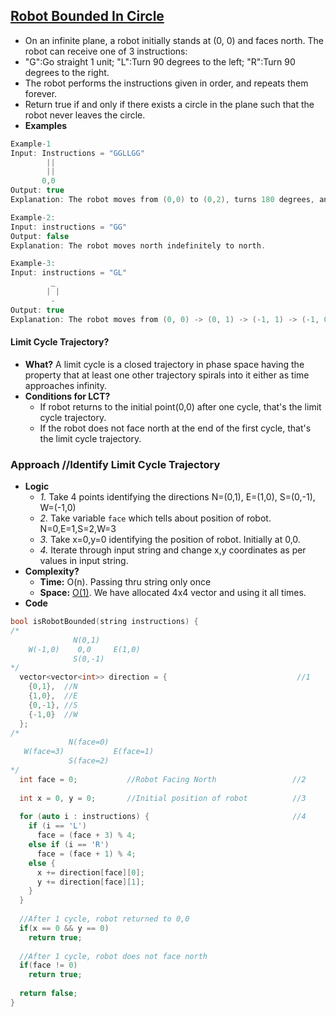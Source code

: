 ## [Robot Bounded In Circle](https://leetcode.com/problems/robot-bounded-in-circle/)
- On an infinite plane, a robot initially stands at (0, 0) and faces north. The robot can receive one of 3 instructions:
- "G":Go straight 1 unit; "L":Turn 90 degrees to the left; "R":Turn 90 degrees to the right.
- The robot performs the instructions given in order, and repeats them forever.
- Return true if and only if there exists a circle in the plane such that the robot never leaves the circle.
- **Examples**
```c
Example-1
Input: Instructions = "GGLLGG"
        ||
        ||
       0,0
Output: true
Explanation: The robot moves from (0,0) to (0,2), turns 180 degrees, and then returns to (0,0).

Example-2:
Input: instructions = "GG"
Output: false
Explanation: The robot moves north indefinitely to north.

Example-3:
Input: instructions = "GL"
         _
        | |
         - 
Output: true
Explanation: The robot moves from (0, 0) -> (0, 1) -> (-1, 1) -> (-1, 0) -> (0, 0) -> ...
```

#### Limit Cycle Trajectory?
- **What?** A limit cycle is a closed trajectory in phase space having the property that at least one other trajectory spirals into it either as time approaches infinity.
- **Conditions for LCT?**
  - If robot returns to the initial point(0,0) after one cycle, that's the limit cycle trajectory.
  - If the robot does not face north at the end of the first cycle, that's the limit cycle trajectory.

### Approach    //Identify Limit Cycle Trajectory
- **Logic**
  - *1.* Take 4 points identifying the directions N=(0,1), E=(1,0), S=(0,-1), W=(-1,0)
  - *2.* Take variable `face` which tells about position of robot. N=0,E=1,S=2,W=3
  - *3.* Take x=0,y=0 identifying the position of robot. Initially at 0,0.
  - *4.* Iterate through input string and change x,y coordinates as per values in input string.
- **Complexity?**
  - **Time:** O(n). Passing thru string only once
  - **Space:** [O(1)](/DS_Questions). We have allocated 4x4 vector and using it all times.
- **Code**
```c++
bool isRobotBounded(string instructions) {
/*
              N(0,1)
    W(-1,0)    0,0     E(1,0)
              S(0,-1)
*/
  vector<vector<int>> direction = {                             //1
    {0,1},  //N
    {1,0},  //E
    {0,-1}, //S
    {-1,0}  //W
  };
/*
             N(face=0)
   W(face=3)           E(face=1)
             S(face=2)
*/
  int face = 0;           //Robot Facing North                 //2
  
  int x = 0, y = 0;       //Initial position of robot          //3
        
  for (auto i : instructions) {                                //4
    if (i == 'L')
      face = (face + 3) % 4;
    else if (i == 'R')
      face = (face + 1) % 4;
    else {
      x += direction[face][0];
      y += direction[face][1];   
    }    
  }
        
  //After 1 cycle, robot returned to 0,0
  if(x == 0 && y == 0)
    return true;
        
  //After 1 cycle, robot does not face north
  if(face != 0)
    return true;
        
  return false;
}
```
